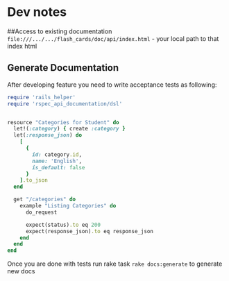# Dev notes


##Access to existing documentation
```file:///.../.../flash_cards/doc/api/index.html``` - your local path to that index html 

## Generate Documentation
After developing feature you need to write acceptance tests as following:
```ruby
require 'rails_helper'
require 'rspec_api_documentation/dsl'


resource "Categories for Student" do
  let!(:category) { create :category }
  let(:response_json) do
    [
      {
        id: category.id,
        name: 'English',
        is_default: false
      }
    ].to_json
  end

  get "/categories" do
    example "Listing Categories" do
      do_request

      expect(status).to eq 200
      expect(response_json).to eq response_json
    end
  end
end
```
Once you are done with tests run rake task `rake docs:generate` to generate new docs
